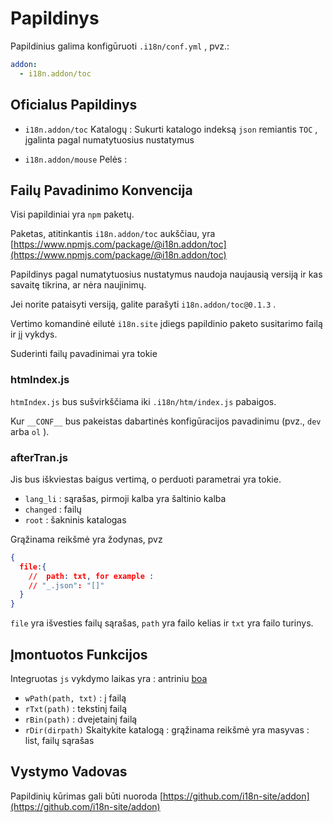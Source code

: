# Papildinys

Papildinius galima konfigūruoti `.i18n/conf.yml` , pvz.:

```yml
addon:
  - i18n.addon/toc
```

## Oficialus Papildinys

* `i18n.addon/toc` Katalogų :
  Sukurti katalogo indeksą `json` remiantis `TOC` , įgalinta pagal numatytuosius nustatymus

* `i18n.addon/mouse` Pelės :

## Failų Pavadinimo Konvencija

Visi papildiniai yra `npm` paketų.

Paketas, atitinkantis `i18n.addon/toc` aukščiau, yra [https://www.npmjs.com/package/@i18n.addon/toc](https://www.npmjs.com/package/@i18n.addon/toc)

Papildinys pagal numatytuosius nustatymus naudoja naujausią versiją ir kas savaitę tikrina, ar nėra naujinimų.

Jei norite pataisyti versiją, galite parašyti `i18n.addon/toc@0.1.3` .

Vertimo komandinė eilutė `i18n.site` įdiegs papildinio paketo susitarimo failą ir jį vykdys.

Suderinti failų pavadinimai yra tokie

### htmIndex.js

`htmIndex.js` bus sušvirkščiama iki `.i18n/htm/index.js` pabaigos.

Kur `__CONF__` bus pakeistas dabartinės konfigūracijos pavadinimu (pvz., `dev` arba `ol` ).

### afterTran.js

Jis bus iškviestas baigus vertimą, o perduoti parametrai yra tokie.

* `lang_li` : sąrašas, pirmoji kalba yra šaltinio kalba
* `changed` : failų
* `root` : šakninis katalogas

Grąžinama reikšmė yra žodynas, pvz

```json
{
  file:{
    //  path: txt, for example :
    // "_.json": "[]"
  }
}
```

`file` yra išvesties failų sąrašas, `path` yra failo kelias ir `txt` yra failo turinys.

## Įmontuotos Funkcijos

Integruotas `js` vykdymo laikas yra : antriniu [boa](https://github.com/boa-dev/boa)

* `wPath(path, txt)` : į failą
* `rTxt(path)` : tekstinį failą
* `rBin(path)` : dvejetainį failą
* `rDir(dirpath)` Skaitykite katalogą : grąžinama reikšmė yra masyvas : list, failų sąrašas

## Vystymo Vadovas

Papildinių kūrimas gali būti nuoroda [https://github.com/i18n-site/addon](https://github.com/i18n-site/addon)